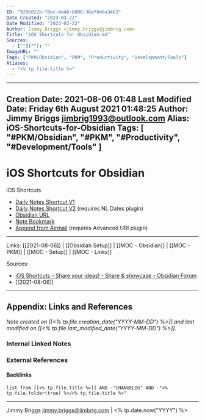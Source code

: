 ```yaml
---
ID: "9206822b-78ec-4e48-b800-36ef846a3483"
Date Created: "2023-03-22"
Date Modified: "2023-03-22"
Author: Jimmy Briggs <jimmy.briggs@jimbrig.com>
Title: "iOS Shortcuts for Obsidian.md"
Sources: 
  - [""](""): ""
ImageURL: ""
Tags: ["PKM/Obsidian", "PKM", "Productivity", "Development/Tools"]
Aliases:
  - "<% tp.file.title %>"
---
```


---
Creation Date: 2021-08-06 01:48
Last Modified Date: Friday 6th August 2021 01:48:25
Author: Jimmy Briggs <jimbrig1993@outlook.com>
Alias: iOS-Shortcuts-for-Obsidian
Tags:
  [
    "#PKM/Obsidian",
    "#PKM",
    "#Productivity",
    "#Development/Tools"
  ]
---

# iOS Shortcuts for Obsidian


iOS Shortcuts

- [Daily Notes Shortcut V1](https://www.icloud.com/shortcuts/8a62a83b13f14aeb85ad021dcc1793d6)
- [Daily Notes Shortcut V2](https://www.icloud.com/shortcuts/d441152cb2604cb6916ffa892b55d24e) (requires NL Dates plugin)
- [Obsidian URL](https://www.icloud.com/shortcuts/fde1a82c7efa449192b3b97220cffebc)
- [Note Bookmark](https://www.icloud.com/shortcuts/8b36378ac7cf460abebaab30eea0f03f)
- [Append from Airmail](https://www.icloud.com/shortcuts/2f67013e50f34a1ba5a2ee4c879bb770) (requires Advanced URI plugin)



***

Links: [[2021-08-06]] | [[Obsidian Setup]] | [[MOC - Obsidian]] | [[MOC - PKM]] | [[MOC - Setup]] | [[MOC - Links]]

Sources:
- [iOS Shortcuts - Share your ideas! - Share & showcase - Obsidian Forum](https://forum.obsidian.md/t/ios-shortcuts-share-your-ideas/15149)
- [[2021-08-06]]



***

## Appendix: Links and References

*Note created on [[<% tp.file.creation_date("YYYY-MM-DD") %>]] and last modified on [[<% tp.file.last_modified_date("YYYY-MM-DD") %>]].*

### Internal Linked Notes

### External References

#### Backlinks

```dataview
list from [[<% tp.file.title %>]] AND -"CHANGELOG" AND -"<% tp.file.folder(true) %>/<% tp.file.title %>"
```


***

Jimmy Briggs <jimmy.briggs@jimbrig.com> | <% tp.date.now("YYYY") %>
